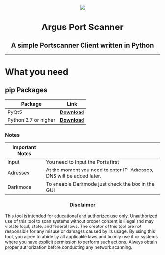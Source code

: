 <p align="center"><img src="https://fadedhd.xyz/IMG/Github/Argus-new.jpg"...></p>

<h1 align="center">
Argus Port Scanner
</h1>
<h2 align="center">
A simple Portscanner Client written in Python
</h2>

------

# What you need

## pip Packages

| Package | Link |
|--------------|-----------|
| PyQt5    | [**Download** ](https://pypi.org/project/PyQt5/#:~:text=PyQt5%20is%20a%20comprehensive%20set,platforms%20including%20iOS%20and%20Android.)
| Python 3.7 or higher| [**Download** ](https://www.python.org/downloads/)


### Notes

|   Important Notes     |      |
|--------------|-----------|
| Input | You need to Input the Ports first|
| Adresses | At the moment you need to enter IP-Adresses, DNS will be added later. |
| Darkmode | To eneable Darkmode just check the box in the GUI |

<h3 align="center">
Disclaimer
</h3>
This tool is intended for educational and authorized use only. Unauthorized use of this tool to scan systems without proper consent is illegal and may violate local, state, and federal laws. The creator of this tool are not responsible for any misuse or damages caused by its usage.
By using this tool, you agree to abide by all applicable laws and to only use it on systems where you have explicit permission to perform such actions. Always obtain proper authorization before conducting any network scanning.

